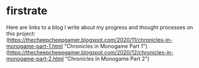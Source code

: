 # firstrate
Here are links to a blog I write about my progress and thought processes on this project:
(https://thecheepcheepgamer.blogspot.com/2020/11/chronicles-in-monogame-part-1.html "Chronicles in Monogame Part 1")
(https://thecheepcheepgamer.blogspot.com/2020/12/chronicles-in-monogame-part-2.html "Chronicles in Monogame Part 2")
